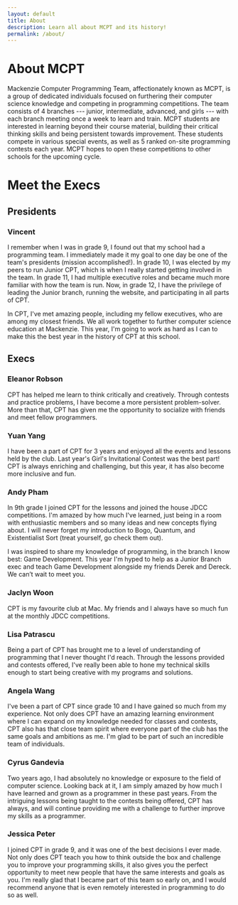 ```yaml
---
layout: default
title: About
description: Learn all about MCPT and its history!
permalink: /about/
---
```


# About MCPT
Mackenzie Computer Programming Team, affectionately known as MCPT, is a group of dedicated individuals focused on furthering their computer science knowledge and competing in programming competitions.  The team consists of 4 branches --- junior, intermediate, advanced, and girls --- with each branch meeting once a week to learn and train.  MCPT students are interested in learning beyond their course material, building their critical thinking skills and being persistent towards improvement.  These students compete in various special events, as well as 5 ranked on-site programming contests each year.  MCPT hopes to open these competitions to other schools for the upcoming cycle.

# Meet the Execs
## Presidents
### Vincent
I remember when I was in grade 9, I found out that my school had a programming team. I immediately made it my goal to one day be one of the team's presidents (mission accomplished!). In grade 10, I was elected by my peers to run Junior CPT, which is when I really started getting involved in the team. In grade 11, I had multiple executive roles and became much more familiar with how the team is run. Now, in grade 12, I have the privilege of leading the Junior branch, running the website, and participating in all parts of CPT.

In CPT, I've met amazing people, including my fellow executives, who are among my closest friends. We all work together to further computer science education at Mackenzie. This year, I'm going to work as hard as I can to make this the best year in the history of CPT at this school.
## Execs
### Eleanor Robson
CPT has helped me learn to think critically and creatively. Through contests and practice problems, I have become a more persistent problem-solver. More than that, CPT has given me the opportunity to socialize with friends and meet fellow programmers.
### Yuan Yang
I have been a part of CPT for 3 years and enjoyed all the events and lessons held by the club. Last year's Girl's Invitational Contest was the best part! CPT is always enriching and challenging, but this year, it has also become more inclusive and fun.
### Andy Pham
In 9th grade I joined CPT for the lessons and joined the house JDCC competitions. I'm amazed by how much I've learned, just being in a room with enthusiastic members and so many ideas and new concepts flying about. I will never forget my introduction to Bogo, Quantum, and Existentialist Sort (treat yourself, go check them out).

I was inspired to share my knowledge of programming, in the branch I know best: Game Development. This year I'm hyped to help as a Junior Branch exec and teach Game Development alongside my friends Derek and Dereck. We can’t wait to meet you.

### Jaclyn Woon
CPT is my favourite club at Mac. My friends and I always have so much fun at the monthly JDCC competitions.

### Lisa Patrascu
Being a part of CPT has brought me to a level of understanding of programming that I never thought I'd reach. Through the lessons provided and contests offered, I've really been able to hone my technical skills enough to start being creative with my programs and solutions.

### Angela Wang
I've been a part of CPT since grade 10 and I have gained so much from my experience. Not only does CPT have an amazing learning environment where I can expand on my knowledge needed for classes and contests, CPT also has that close team spirit where everyone part of the club has the same goals and ambitions as me. I'm glad to be part of such an incredible team of individuals.

### Cyrus Gandevia
Two years ago, I had absolutely no knowledge or exposure to the field of computer science. Looking back at it, I am simply amazed by how much I have learned and grown as a programmer in these past years. From the intriguing lessons being taught to the contests being offered, CPT has always, and will continue providing me with a challenge to further improve my skills as a programmer.

### Jessica Peter
I joined CPT in grade 9, and it was one of the best decisions I ever made. Not only does CPT teach you how to think outside the box and challenge you to improve your programming skills, it also gives you the perfect opportunity to meet new people that have the same interests and goals as you. I'm really glad that I became part of this team so early on, and I would recommend anyone that is even remotely interested in programming to do so as well.
